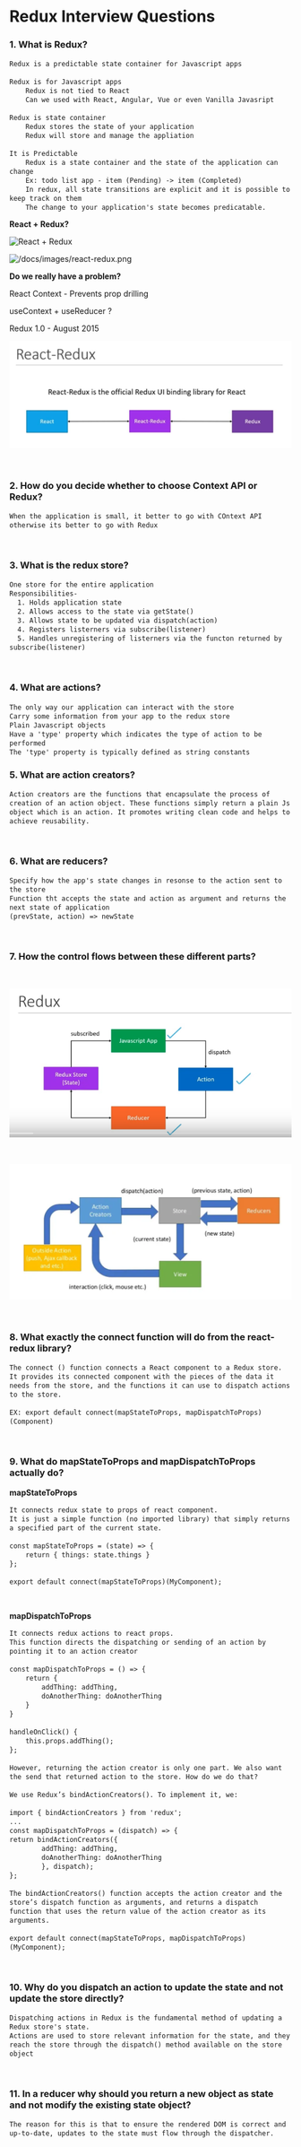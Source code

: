 # Redux Interview Questions

### **1. What is Redux?**

    Redux is a predictable state container for Javascript apps

    Redux is for Javascript apps
        Redux is not tied to React
        Can we used with React, Angular, Vue or even Vanilla Javasript
        
    Redux is state container
        Redux stores the state of your application
        Redux will store and manage the appliation

    It is Predictable
        Redux is a state container and the state of the application can change 
        Ex: todo list app - item (Pending) -> item (Completed)
        In redux, all state transitions are explicit and it is possible to keep track on them
        The change to your application's state becomes predicatable.


**React + Redux?**

<img src="https://raw.githubusercontent.com/prabhakaryalla/react-redux-demo/docs/images/react-redux.png" alt="React + Redux" />

![/docs/images/react-redux.png]([https://raw.githubusercontent.com/prabhakaryalla/react-redux-demo/docs/images/react-redux.png])


**Do we really have a problem?**

React Context - Prevents prop drilling

useContext + useReducer ?

Redux 1.0 - August 2015


![React-Redux Image 2 Preview](/docs/images/react-redux-2.png)

<br />

### **2. How do you decide whether to choose Context API or Redux?**

    When the application is small, it better to go with COntext API otherwise its better to go with Redux

<br/>

### **3. What is the redux store?**

    One store for the entire application
    Responsibilities-
      1. Holds application state
      2. Allows access to the state via getState()
      3. Allows state to be updated via dispatch(action)
      4. Registers listerners via subscribe(listener)
      5. Handles unregistering of listerners via the functon returned by subscribe(listener)

<br/>

### **4. What are actions?**

    The only way our application can interact with the store
    Carry some information from your app to the redux store
    Plain Javascript objects
    Have a 'type' property which indicates the type of action to be performed
    The 'type' property is typically defined as string constants

### **5. What are action creators?**

    Action creators are the functions that encapsulate the process of creation of an action object. These functions simply return a plain Js object which is an action. It promotes writing clean code and helps to achieve reusability.

<br/>

### **6. What are reducers?**

    Specify how the app's state changes in resonse to the action sent to the store
    Function tht accepts the state and action as argument and returns the next state of application
    (prevState, action) => newState

<br/>

### **7. How the control flows between these different parts?**

<br/>

![React+Redux Image](/docs/images/redux-flow.png)

<br />

![React+Redux Image](/docs/images/redux-flow-2.png)

<br />

### **8. What exactly the connect function will do from the react-redux library?**

    The connect () function connects a React component to a Redux store. It provides its connected component with the pieces of the data it needs from the store, and the functions it can use to dispatch actions to the store.

    EX: export default connect(mapStateToProps, mapDispatchToProps)(Component)

<br />

### **9. What do mapStateToProps and mapDispatchToProps actually do?**
    
**mapStateToProps**
    
    It connects redux state to props of react component.
    It is just a simple function (no imported library) that simply returns a specified part of the current state.

    const mapStateToProps = (state) => {
        return { things: state.things }
    };

    export default connect(mapStateToProps)(MyComponent);

<br />

**mapDispatchToProps**

    It connects redux actions to react props.
    This function directs the dispatching or sending of an action by pointing it to an action creator

    const mapDispatchToProps = () => {
        return {
            addThing: addThing,
            doAnotherThing: doAnotherThing
        }
    }

    handleOnClick() {
        this.props.addThing();
    };

    However, returning the action creator is only one part. We also want the send that returned action to the store. How do we do that?

    We use Redux’s bindActionCreators(). To implement it, we:

    import { bindActionCreators } from 'redux';
    ...
    const mapDispatchToProps = (dispatch) => {
    return bindActionCreators({
            addThing: addThing,
            doAnotherThing: doAnotherThing
            }, dispatch);
    };

    The bindActionCreators() function accepts the action creator and the store’s dispatch function as arguments, and returns a dispatch function that uses the return value of the action creator as its arguments.

    export default connect(mapStateToProps, mapDispatchToProps)(MyComponent);

<br />


### **10. Why do you dispatch an action to update the state and not update the store directly?**

    Dispatching actions in Redux is the fundamental method of updating a Redux store's state. 
    Actions are used to store relevant information for the state, and they reach the store through the dispatch() method available on the store object

<br />

### **11. In a reducer why should you return a new object as state and not modify the existing state object?**

    The reason for this is that to ensure the rendered DOM is correct and up-to-date, updates to the state must flow through the dispatcher.

<br />
